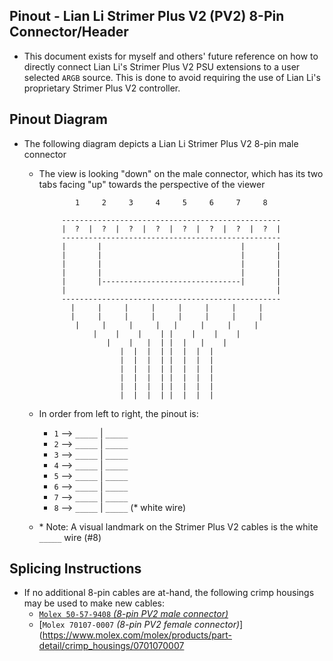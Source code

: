 ## Pinout - Lian Li Strimer Plus V2 (PV2) 8-Pin Connector/Header

* This document exists for myself and others' future reference on how to directly connect Lian Li's Strimer Plus V2 PSU extensions to a user selected `ARGB` source. This is done to avoid requiring the use of Lian Li's proprietary Strimer Plus V2 controller.

## Pinout Diagram

* The following diagram depicts a Lian Li Strimer Plus V2 8-pin male connector
  * The view is looking "down" on the male connector, which has its two tabs facing "up" towards the perspective of the viewer

                1     2     3     4     5     6     7     8        
                                                                   
             -------------------------------------------------     
             |  ?  |  ?  |  ?  |  ?  |  ?  |  ?  |  ?  |  ?  |     
             -------------------------------------------------     
             |       |                               |       |     
             |       |                               |       |     
             |       |                               |       |     
             |       |                               |       |     
             |       |-------------------------------|       |     
             |                                               |     
             -------------------------------------------------     
               |     |     |     |     |     |     |     |         
               |     |     |     |     |     |     |     |         
                |     |     |     |   |     |     |     |          
                    |    |    |    | |    |    |    |              
                       |    |   |  | |  |   |    |                 
                          |  |  |  | |  |  |  |                    
                          |  |  |  | |  |  |  |                    
                          |  |  |  | |  |  |  |                    
                          |  |  |  | |  |  |  |                    
                          |  |  |  | |  |  |  |                    
                          |  |  |  | |  |  |  |                    

  * In order from left to right, the pinout is:
    * `1` --> `_____` | `_____`
    * `2` --> `_____` | `_____`
    * `3` --> `_____` | `_____`
    * `4` --> `_____` | `_____`
    * `5` --> `_____` | `_____`
    * `6` --> `_____` | `_____`
    * `7` --> `_____` | `_____`
    * `8` --> `_____` | `_____` (\* white wire)

  * \* Note: A visual landmark on the Strimer Plus V2 cables is the white `_____` wire (#8)

## Splicing Instructions

* If no additional 8-pin cables are at-hand, the following crimp housings may be used to make new cables:
  * [`Molex 50-57-9408` *(8-pin PV2 male connector)*](https://www.molex.com/molex/products/part-detail/crimp_housings/0050579408)
  * [`Molex 70107-0007` *(8-pin PV2 female connector)*](https://www.molex.com/molex/products/part-detail/crimp_housings/0701070007

<!--
Controls:
- ~4.82 V on +5V ARGB wire
- ~0.285 V on Data ARGB wire
- ~0.000 V (assumed) on Ground ARGB wire
-->

<!-- https://github.com/mcavallo-git/Coding/blob/main/pinouts/pinout%20-%20pc-lighting-and-fan-headers.lian-li-strimer-plus-v2.8-pin.md -->
